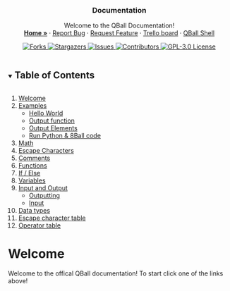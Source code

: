<br>
<p align="center">
   <h3 align="center">Documentation</h3>
  
  <p align="center">
    Welcome to the QBall Documentation!
    <br />
    <a href="https://github.com/KingsleyDockerill/QBall/" rel="help"><strong>Home »</strong></a>
    ·
    <a href="https://github.com/KingsleyDockerill/QBall/issues" rel="next">Report Bug</a>
    ·
    <a href="https://github.com/KingsleyDockerill/QBall/issues" rel="next">Request Feature</a>
    ·
    <a href="https://trello.com/b/cJM6HsR3/qball" rel="external">Trello board</a>
    ·
    <a href="https://repl.it/@qballlang/QBall" rel="external">QBall Shell</a>
  </p>
  
   <p align="center">
    <a href="https://github.com/KingsleyDockerill/QBall/network/members">
      <img alt="Forks" src="https://img.shields.io/github/forks/KingsleyDockerill/QBall.svg?style=for-the-badge">
    </a>
    <a href="https://github.com/KingsleyDockerill/QBall/stargazers">
      <img alt="Stargazers" src="https://img.shields.io/github/stars/KingsleyDockerill/QBall.svg?style=for-the-badge">
    </a>
    <a href="https://github.com/KingsleyDockerill/QBall/issues">
      <img alt="Issues" src="https://img.shields.io/github/issues/KingsleyDockerill/QBall.svg?style=for-the-badge">
    </a>
    <a href="https://github.com/KingsleyDockerill/QBall/graphs/contributors">
      <img alt="Contributors" src="https://img.shields.io/github/contributors/KingsleyDockerill/QBall.svg?style=for-the-badge">
    </a>
    <a href="https://github.com/KingsleyDockerill/QBall/blob/master/LICENSE">
      <img alt="GPL-3.0 License" src="https://img.shields.io/github/license/KingsleyDockerill/QBall.svg?style=for-the-badge">
    </a>
  </p>
</p>

<!-- TOC -->
<details open="open">
  <summary><h2 style="display: inline-block">Table of Contents</h2></summary>
  <ol>
    <li>
      <a href="README.md#wel">Welcome</a>
    </li>
    <li>
      <a href="example.md#ex">Examples</a>
      <ul>
        <li><a href="example.md#hw">Hello World</a></li>
        <li><a href="example.md#of">Output function</a></li>
        <li><a href="exmaple.md#oe">Output Elements</a></li>
        <li><a href="example.md#rpy8bc">Run Python & 8Ball code</a></li>
      </ul>
    </li>
    <li><a href="math.md#math">Math</a></li>
    <li><a href="escape-character.md#esc-char">Escape Characters</a></li>
    <li><a href="comment.md#comment">Comments</a></li>  
    <li><a href="function.md#funct">Functions</a></li>
    <li><a href="if-else.md#if-else">If / Else</a></li>
    <li><a href="variables.md#var">Variables</a></li>
    <li>
      <a href="input-output.md#io">Input and Output</a>
      <ul>
        <li><a href="input-output.md#out">Outputting</a></li>
        <li><a href="input-output.md#in">Input</a></li>
      </ul>
    </li>
    <li><a href="data-type.md#data-type">Data types</a></li>
    <li><a href="escape-character-table.md#esc-char-tbl">Escape character table</a></li>
    <li><a href="#op-tbl">Operator table</a></li>
  </ol>
</details>

<!-- WELCOME-->
<h1 id="wel">Welcome</h1>

Welcome to the offical QBall documentation! To start click one of the links above!
